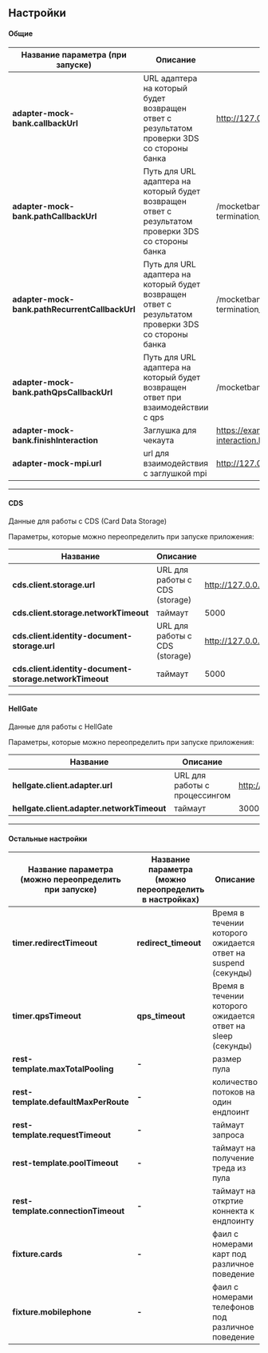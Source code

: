 ## Настройки


#### Общие

Название параметра (при запуске) | Описание | Пример
------------ | ------------- | -------------
**adapter-mock-bank.callbackUrl** | URL адаптера на который будет возвращен ответ с результатом проверки 3DS со стороны банка | http://127.0.0.1:8080
**adapter-mock-bank.pathCallbackUrl** | Путь для URL адаптера на который будет возвращен ответ с результатом проверки 3DS со стороны банка | /mocketbank/term_url{?termination_uri}
**adapter-mock-bank.pathRecurrentCallbackUrl** | Путь для URL адаптера на который будет возвращен ответ с результатом проверки 3DS со стороны банка | /mocketbank/rec_term_url{?termination_uri}
**adapter-mock-bank.pathQpsCallbackUrl** | Путь для URL адаптера на который будет возвращен ответ при взаимодействии с qps | /mocketbank/qps
**adapter-mock-bank.finishInteraction** | Заглушка для чекаута | https://example.com/v1/finish-interaction.html
**adapter-mock-mpi.url** | url для взаимодействия с заглушкой mpi | http://127.0.0.1:8079
---

#### CDS

Данные для работы с CDS (Card Data Storage)

Параметры, которые можно переопределить при запуске приложения:

Название | Описание | Пример
------------ | ------------- | -------------
**cds.client.storage.url** | URL для работы с CDS (storage) | http://127.0.0.1:8022/v1/storage
**cds.client.storage.networkTimeout** | таймаут | 5000
**cds.client.identity-document-storage.url** | URL для работы с CDS (storage) | http://127.0.0.1:8022/v1/identity_document_storage
**cds.client.identity-document-storage.networkTimeout** | таймаут | 5000

---

#### HellGate

Данные для работы с HellGate

Параметры, которые можно переопределить при запуске приложения:

Название | Описание | Пример
------------ | ------------- | -------------
**hellgate.client.adapter.url** | URL для работы с процессингом | http://127.0.0.1:8022/v1/proxyhost/provider
**hellgate.client.adapter.networkTimeout** | таймаут | 30000

---

#### Остальные настройки

Название параметра (можно переопределить при запуске) | Название параметра (можно переопределить в настройках) | Описание | Пример
------------ | ------------- | ------------- | -------------
**timer.redirectTimeout** | **redirect_timeout** | Время в течении которого ожидается ответ на suspend (секунды) | 3600
**timer.qpsTimeout** | **qps_timeout** | Время в течении которого ожидается ответ на sleep (секунды) | 3600
**rest-template.maxTotalPooling** | **-** | размер пула | 200
**rest-template.defaultMaxPerRoute** | **-** | количество потоков на один ендпоинт | 200
**rest-template.requestTimeout** | **-** | таймаут запроса | 60000
**rest-template.poolTimeout** | **-** | таймаут на получение треда из пула | 10000
**rest-template.connectionTimeout** | **-** | таймаут на откртие коннекта к ендпоинту | 10000
**fixture.cards** | **-** | фаил с номерами карт под различное поведение | classpath:fixture/cards.csv
**fixture.mobilephone** | **-** | фаил с номерами телефонов под различное поведение | classpath:fixture/mobilephone.csv
